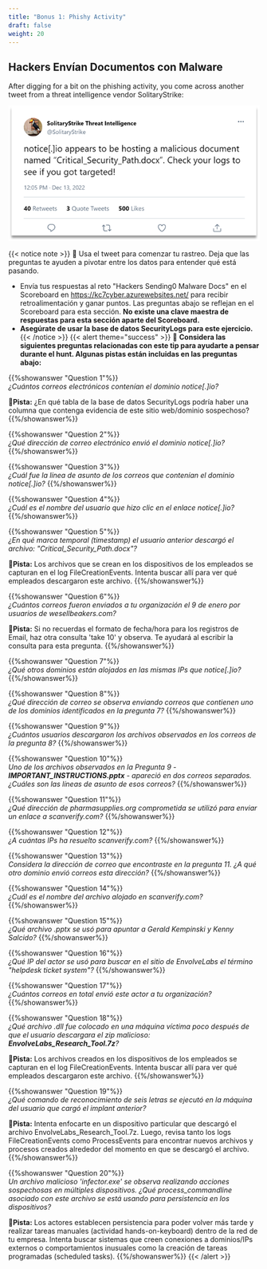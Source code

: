 ```yaml
---
title: "Bonus 1: Phishy Activity"
draft: false
weight: 20
---
```



## Hackers Envían Documentos con Malware

After digging for a bit on the phishing activity, you come across another tweet from a threat intelligence vendor SolitaryStrike:

<img src= "https://github.com/bgrant34/workshops/blob/master/content/english/kusto-kc7/Images/Bonus1.png?raw=true" alt= “Bonus1” width="value" height="value">


{{< notice note >}}
🤔 Usa el tweet para comenzar tu rastreo. Deja que las preguntas te ayuden a pivotar entre los datos para entender qué está pasando.     
- Envía tus respuestas al reto "Hackers Sending0 Malware Docs" en el Scoreboard en https://kc7cyber.azurewebsites.net/ para recibir retroalimentación y ganar puntos. Las preguntas abajo se reflejan en el Scoreboard para esta sección. **No existe una clave maestra de respuestas para esta sección aparte del Scoreboard.**
- **Asegúrate de usar la base de datos SecurityLogs para este ejercicio.**{{< /notice >}}
{{< alert theme="success" >}}
🤔 **Considera las siguientes preguntas relacionadas con este tip para ayudarte a pensar durante el hunt. Algunas pistas están incluidas en las preguntas abajo:** 

{{%showanswer "Question 1"%}}	
*¿Cuántos correos electrónicos contenían el dominio notice[.]io?* 

🤫**Pista:** ¿En qué tabla de la base de datos SecurityLogs podría haber una columna que contenga evidencia de este sitio web/dominio sospechoso? {{%/showanswer%}}

{{%showanswer "Question 2"%}}	
*¿Qué dirección de correo electrónico envió el dominio notice[.]io?* {{%/showanswer%}}

{{%showanswer "Question 3"%}}	
*¿Cuál fue la línea de asunto de los correos que contenían el dominio notice[.]io?* {{%/showanswer%}}

{{%showanswer "Question 4"%}}	
*¿Cuál es el nombre del usuario que hizo clic en el enlace notice[.]io?* {{%/showanswer%}}

{{%showanswer "Question 5"%}}	
*¿En qué marca temporal (timestamp) el usuario anterior descargó el archivo: "Critical_Security_Path.docx"?*    

🤫**Pista:** Los archivos que se crean en los dispositivos de los empleados se capturan en el log FileCreationEvents. Intenta buscar allí para ver qué empleados descargaron este archivo. {{%/showanswer%}}

{{%showanswer "Question 6"%}}	
*¿Cuántos correos fueron enviados a tu organización el 9 de enero por usuarios de wesellbeakers.com?* 

🤫**Pista:** Si no recuerdas el formato de fecha/hora para los registros de Email, haz otra consulta 'take 10' y observa. Te ayudará al escribir la consulta para esta pregunta. {{%/showanswer%}}

{{%showanswer "Question 7"%}}	
*¿Qué otros dominios están alojados en las mismas IPs que notice[.]io?* {{%/showanswer%}}

{{%showanswer "Question 8"%}}	
*¿Qué dirección de correo se observa enviando correos que contienen uno de los dominios identificados en la pregunta 7?* {{%/showanswer%}}

{{%showanswer "Question 9"%}}	
*¿Cuántos usuarios descargaron los archivos observados en los correos de la pregunta 8?* {{%/showanswer%}}

{{%showanswer "Question 10"%}}	
*Uno de los archivos observados en la Pregunta 9 - **IMPORTANT_INSTRUCTIONS.pptx** - apareció en dos correos separados. ¿Cuáles son las líneas de asunto de esos correos?* {{%/showanswer%}}

{{%showanswer "Question 11"%}}	
*¿Qué dirección de pharmasupplies.org comprometida se utilizó para enviar un enlace a scanverify.com?* {{%/showanswer%}}

{{%showanswer "Question 12"%}}	
*¿A cuántas IPs ha resuelto scanverify.com?* {{%/showanswer%}}

{{%showanswer "Question 13"%}}	
*Considera la dirección de correo que encontraste en la pregunta 11. ¿A qué otro dominio envió correos esta dirección?* {{%/showanswer%}}

{{%showanswer "Question 14"%}}	
*¿Cuál es el nombre del archivo alojado en scanverify.com?* {{%/showanswer%}}

{{%showanswer "Question 15"%}}	
*¿Qué archivo .pptx se usó para apuntar a Gerald Kempinski y Kenny Salcido?* {{%/showanswer%}}

{{%showanswer "Question 16"%}}	
*¿Qué IP del actor se usó para buscar en el sitio de EnvolveLabs el término "helpdesk ticket system"?* {{%/showanswer%}}

{{%showanswer "Question 17"%}}	
*¿Cuántos correos en total envió este actor a tu organización?* {{%/showanswer%}}

{{%showanswer "Question 18"%}}	
*¿Qué archivo .dll fue colocado en una máquina víctima poco después de que el usuario descargara el zip malicioso: **EnvolveLabs_Research_Tool.7z**?*

🤫**Pista:** Los archivos creados en los dispositivos de los empleados se capturan en el log FileCreationEvents. Intenta buscar allí para ver qué empleados descargaron este archivo. {{%/showanswer%}}

{{%showanswer "Question 19"%}}	
*¿Qué comando de reconocimiento de seis letras se ejecutó en la máquina del usuario que cargó el implant anterior?*

🤫**Pista:** Intenta enfocarte en un dispositivo particular que descargó el archivo EnvolveLabs_Research_Tool.7z. Luego, revisa tanto los logs FileCreationEvents como ProcessEvents para encontrar nuevos archivos y procesos creados alrededor del momento en que se descargó el archivo.{{%/showanswer%}}

{{%showanswer "Question 20"%}}	
*Un archivo malicioso 'infector.exe' se observa realizando acciones sospechosas en múltiples dispositivos. ¿Qué process_commandline asociado con este archivo se está usando para persistencia en los dispositivos?*

🤫**Pista:** Los actores establecen persistencia para poder volver más tarde y realizar tareas manuales (actividad hands-on-keyboard) dentro de la red de tu empresa. Intenta buscar sistemas que creen conexiones a dominios/IPs externos o comportamientos inusuales como la creación de tareas programadas (scheduled tasks). {{%/showanswer%}}
{{< /alert >}}